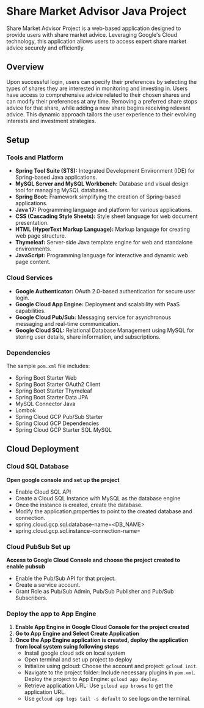 # Share Market Advisor Java Project

Share Market Advisor Project is a web-based application designed to provide users with share market advice. Leveraging Google's Cloud technology, this application allows users to access expert share market advice securely and efficiently.

## Overview

Upon successful login, users can specify their preferences by selecting the types of shares they are interested in monitoring and investing in. Users have access to comprehensive advice related to their chosen shares and can modify their preferences at any time. Removing a preferred share stops advice for that share, while adding a new share begins receiving relevant advice. This dynamic approach tailors the user experience to their evolving interests and investment strategies.

## Setup

### Tools and Platform

- **Spring Tool Suite (STS):** Integrated Development Environment (IDE) for Spring-based Java applications.
- **MySQL Server and MySQL Workbench:** Database and visual design tool for managing MySQL databases.
- **Spring Boot:** Framework simplifying the creation of Spring-based applications.
- **Java 17:** Programming language and platform for various applications.
- **CSS (Cascading Style Sheets):** Style sheet language for web document presentation.
- **HTML (HyperText Markup Language):** Markup language for creating web page structure.
- **Thymeleaf:** Server-side Java template engine for web and standalone environments.
- **JavaScript:** Programming language for interactive and dynamic web page content.

### Cloud Services

- **Google Authenticator:** OAuth 2.0-based authentication for secure user login.
- **Google Cloud App Engine:** Deployment and scalability with PaaS capabilities.
- **Google Cloud Pub/Sub:** Messaging service for asynchronous messaging and real-time communication.
- **Google Cloud SQL:** Relational Database Management using MySQL for storing user details, share information, and subscriptions.

### Dependencies

The sample `pom.xml` file includes:

- Spring Boot Starter Web
- Spring Boot Starter OAuth2 Client
- Spring Boot Starter Thymeleaf
- Spring Boot Starter Data JPA
- MySQL Connector Java
- Lombok
- Spring Cloud GCP Pub/Sub Starter
- Spring Cloud GCP Dependencies
- Spring Cloud GCP Starter SQL MySQL

## Cloud Deployment

### Cloud SQL Database
 **Open google console and set up the project**
  - Enable Cloud SQL API
  - Create a Cloud SQL Instance with MySQL as the database engine
  - Once the instance is created, create the database.
  - Modify the application.properties to point to the created database and connection. 
   - spring.cloud.gcp.sql.database-name=<DB_NAME>
   - spring.cloud.gcp.sql.instance-connection-name=<Connection URL. Eg : stock-advisor-408720:us-central1:sa-db>

### Cloud PubSub Set up

 **Access to Google Cloud Console and choose the project created to enable pubsub**
   - Enable the Pub/Sub API for that project.
   - Create a service account. 
   - Grant Role as Pub/Sub Admin, Pub/Sub Publisher and Pub/Sub Subscribers.
  
### Deploy the app to App Engine

1. **Enable App Engine in Google Cloud Console for the project created**
2. **Go to App Engine and Select Create Application**
3. **Once the App Engine application is created, deploy the application from local system suing following steps**
     - Install google cloud sdk on local system
     - Open terminal and set up project to deploy
     - Initialize using gcloud: Choose the account and project: `gcloud init`.
     - Navigate to the project folder: Include necessary plugins in `pom.xml`. Deploy the project to App Engine: `gcloud app deploy`.
     - Retrieve application URL: Use `gcloud app browse` to get the application URL.
     - Use `gcloud app logs tail -s default` to see logs on the terminal.
